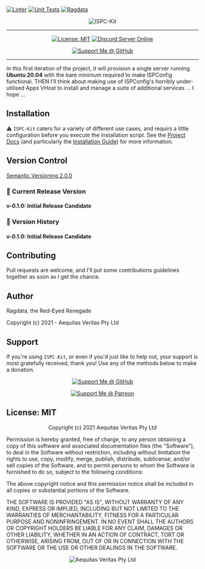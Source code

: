 [![Linter](https://github.com/Ragdata/ispc-kit/actions/workflows/linter.yaml/badge.svg?branch=master)](https://github.com/Ragdata/ispc-kit/actions/workflows/linter.yaml)
[![Unit Tests](https://github.com/Ragdata/ispc-kit/actions/workflows/unit.yml/badge.svg)](https://github.com/Ragdata/ispc-kit/actions/workflows/unit.yml)
[![Ragdata](https://circleci.com/gh/Ragdata/ispc-kit.svg?style=svg)](https://app.circleci.com/pipelines/github/Ragdata/ispc-kit)

<p align="center"><img src="https://i.imgur.com/sLpvO40.png" title="ISPC-Kit" /></p>
<hr />
<p align="center">
    <a href="https://opensource.org/licenses/MIT"><img src="https://img.shields.io/badge/License-MIT-yellow.svg" alt="License: MIT" /></a>
    <a href="https://discord.gg/54PkrM7TKq"><img src="https://shields.io/badge/Discord_Server-Online-green.svg?logo=Discord" alt="Discord Server Online" /></a>
</p>
<p align="center"><a href="https://github.com/sponsors/Ragdata"><img  src="https://img.shields.io/badge/Github-Sponsor_This_Project-blue?logo=Github" alt="Support Me @ GitHub" /></a></p>
<hr />

In this first iteration of the project, it will provision a single server running **Ubuntu 20.04** with the bare minimum required to make ISPConfig functional. THEN I'll think about making use of ISPConfig's horribly under-utilised Apps VHost to install and manage a suite of additional services ... I hope ...

## Installation

:warning: `ISPC-Kit` caters for a variety of different use cases, and requirs a little configuration before you execute the installation script.  See the [Project Docs](docs/README.md) (and particularly the [Installation Guide](docs/README.md#Installation-Guide)) for more information.

## Version Control
[Semantic Versioning 2.0.0](https://semver.org/)

### :pushpin: Current Release Version

#### v-0.1.0: Initial Release Candidate

### :pushpin: Version History

#### v-0.1.0: Initial Release Candidate

## Contributing

Pull requests are welcome, and I'll put some contributions guidelines together as soon as I get the chance.

## Author

Ragdata, the Red-Eyed Renegade

Copyright (c) 2021 - Aequitas Veritas Pty Ltd

## Support

If you're using `ISPC-Kit`, or even if you'd just like to help out, your support is most gratefully received, thank you!  Use any of the methods below to make a donation.

<p align="center"><a href="https://github.com/sponsors/Ragdata"><img  src="https://img.shields.io/badge/Github-Sponsor_This_Project-blue?logo=Github" alt="Support Me @ GitHub" /></a></p>

<p align="center">
<!-- <a href="https://ko-fi.com/ragdata"><img src="https://img.shields.io/badge/Buy_Me_A-Ko_Fi-9cf?logo=Ko-fi" alt="Buy Me A Ko-fi" /></a> -->
<a href="https://www.patreon.com/ragdata"><img  src="https://img.shields.io/badge/Patreon-Support_This_Project-red?logo=Patreon" alt="Support Me @ Patreon" /></a>
<!-- <a href="https://paypal.me/ragdata/25"><img src="https://img.shields.io/badge/PayPal-Donate-yellow?logo=PayPal" alt="Donate @ PayPal" /></a> -->
</p>

## License: MIT

<p align="center">Copyright (c) 2021 Aequitas Veritas Pty Ltd</p>

Permission is hereby granted, free of charge, to any person obtaining a copy
of this software and associated documentation files (the "Software"), to deal
in the Software without restriction, including without limitation the rights
to use, copy, modify, merge, publish, distribute, sublicense, and/or sell
copies of the Software, and to permit persons to whom the Software is
furnished to do so, subject to the following conditions:

The above copyright notice and this permission notice shall be included in all
copies or substantial portions of the Software.

THE SOFTWARE IS PROVIDED "AS IS", WITHOUT WARRANTY OF ANY KIND, EXPRESS OR
IMPLIED, INCLUDING BUT NOT LIMITED TO THE WARRANTIES OF MERCHANTABILITY,
FITNESS FOR A PARTICULAR PURPOSE AND NONINFRINGEMENT. IN NO EVENT SHALL THE
AUTHORS OR COPYRIGHT HOLDERS BE LIABLE FOR ANY CLAIM, DAMAGES OR OTHER
LIABILITY, WHETHER IN AN ACTION OF CONTRACT, TORT OR OTHERWISE, ARISING FROM,
OUT OF OR IN CONNECTION WITH THE SOFTWARE OR THE USE OR OTHER DEALINGS IN THE
SOFTWARE.

<p align="center"><img src="https://i.imgur.com/oj33Nuw.png" title="Aequitas Veritas Pty Ltd" /></p>
